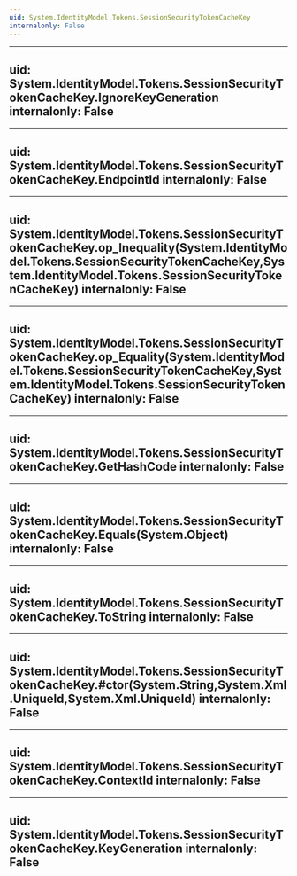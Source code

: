 ```yaml
---
uid: System.IdentityModel.Tokens.SessionSecurityTokenCacheKey
internalonly: False
---
```


---
uid: System.IdentityModel.Tokens.SessionSecurityTokenCacheKey.IgnoreKeyGeneration
internalonly: False
---

---
uid: System.IdentityModel.Tokens.SessionSecurityTokenCacheKey.EndpointId
internalonly: False
---

---
uid: System.IdentityModel.Tokens.SessionSecurityTokenCacheKey.op_Inequality(System.IdentityModel.Tokens.SessionSecurityTokenCacheKey,System.IdentityModel.Tokens.SessionSecurityTokenCacheKey)
internalonly: False
---

---
uid: System.IdentityModel.Tokens.SessionSecurityTokenCacheKey.op_Equality(System.IdentityModel.Tokens.SessionSecurityTokenCacheKey,System.IdentityModel.Tokens.SessionSecurityTokenCacheKey)
internalonly: False
---

---
uid: System.IdentityModel.Tokens.SessionSecurityTokenCacheKey.GetHashCode
internalonly: False
---

---
uid: System.IdentityModel.Tokens.SessionSecurityTokenCacheKey.Equals(System.Object)
internalonly: False
---

---
uid: System.IdentityModel.Tokens.SessionSecurityTokenCacheKey.ToString
internalonly: False
---

---
uid: System.IdentityModel.Tokens.SessionSecurityTokenCacheKey.#ctor(System.String,System.Xml.UniqueId,System.Xml.UniqueId)
internalonly: False
---

---
uid: System.IdentityModel.Tokens.SessionSecurityTokenCacheKey.ContextId
internalonly: False
---

---
uid: System.IdentityModel.Tokens.SessionSecurityTokenCacheKey.KeyGeneration
internalonly: False
---
